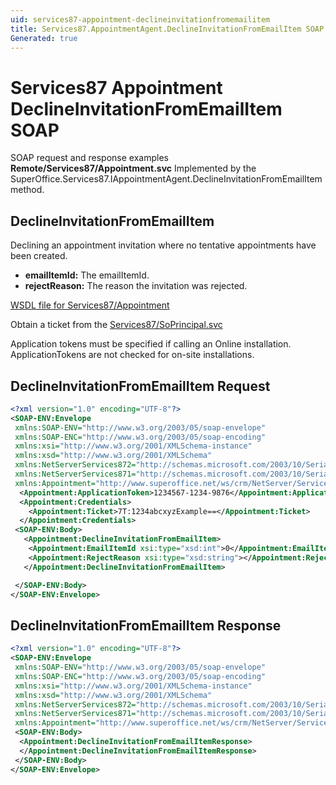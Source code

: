 ```yaml
---
uid: services87-appointment-declineinvitationfromemailitem
title: Services87.AppointmentAgent.DeclineInvitationFromEmailItem SOAP
Generated: true
---
```


# Services87 Appointment DeclineInvitationFromEmailItem SOAP

SOAP request and response examples **Remote/Services87/Appointment.svc**
Implemented by the <see cref="M:SuperOffice.Services87.IAppointmentAgent.DeclineInvitationFromEmailItem">SuperOffice.Services87.IAppointmentAgent.DeclineInvitationFromEmailItem</see> method.

## DeclineInvitationFromEmailItem

Declining an appointment invitation where no tentative appointments have been created.

* **emailItemId:** The emailItemId.
* **rejectReason:** The reason the invitation was rejected.



[WSDL file for Services87/Appointment](../Services87-Appointment.md)

Obtain a ticket from the [Services87/SoPrincipal.svc](../SoPrincipal/index.md)

Application tokens must be specified if calling an Online installation. ApplicationTokens are not checked for on-site installations.

## DeclineInvitationFromEmailItem Request

```xml
<?xml version="1.0" encoding="UTF-8"?>
<SOAP-ENV:Envelope
 xmlns:SOAP-ENV="http://www.w3.org/2003/05/soap-envelope"
 xmlns:SOAP-ENC="http://www.w3.org/2003/05/soap-encoding"
 xmlns:xsi="http://www.w3.org/2001/XMLSchema-instance"
 xmlns:xsd="http://www.w3.org/2001/XMLSchema"
 xmlns:NetServerServices872="http://schemas.microsoft.com/2003/10/Serialization/Arrays"
 xmlns:NetServerServices871="http://schemas.microsoft.com/2003/10/Serialization/"
 xmlns:Appointment="http://www.superoffice.net/ws/crm/NetServer/Services87">
  <Appointment:ApplicationToken>1234567-1234-9876</Appointment:ApplicationToken>
  <Appointment:Credentials>
    <Appointment:Ticket>7T:1234abcxyzExample==</Appointment:Ticket>
  </Appointment:Credentials>
 <SOAP-ENV:Body>
   <Appointment:DeclineInvitationFromEmailItem>
    <Appointment:EmailItemId xsi:type="xsd:int">0</Appointment:EmailItemId>
    <Appointment:RejectReason xsi:type="xsd:string"></Appointment:RejectReason>
   </Appointment:DeclineInvitationFromEmailItem>

 </SOAP-ENV:Body>
</SOAP-ENV:Envelope>

```


## DeclineInvitationFromEmailItem Response

```xml
<?xml version="1.0" encoding="UTF-8"?>
<SOAP-ENV:Envelope
 xmlns:SOAP-ENV="http://www.w3.org/2003/05/soap-envelope"
 xmlns:SOAP-ENC="http://www.w3.org/2003/05/soap-encoding"
 xmlns:xsi="http://www.w3.org/2001/XMLSchema-instance"
 xmlns:xsd="http://www.w3.org/2001/XMLSchema"
 xmlns:NetServerServices872="http://schemas.microsoft.com/2003/10/Serialization/Arrays"
 xmlns:NetServerServices871="http://schemas.microsoft.com/2003/10/Serialization/"
 xmlns:Appointment="http://www.superoffice.net/ws/crm/NetServer/Services87">
 <SOAP-ENV:Body>
  <Appointment:DeclineInvitationFromEmailItemResponse>
  </Appointment:DeclineInvitationFromEmailItemResponse>
 </SOAP-ENV:Body>
</SOAP-ENV:Envelope>

```

